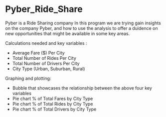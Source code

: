 # Pyber_Ride_Share

Pyber is a Ride Sharing company
In this program we are trying gain insights on the company Pyber, 
and how to use the analysis to offer a duidence on new opportunities that might be available in some key areas.

Calculations needed and key variables :

* Average Fare ($) Per City
* Total Number of Rides Per City
* Total Number of Drivers Per City
* City Type (Urban, Suburban, Rural)
 
Graphing and plotting:


* Bubble that showcases the relationship between the above four key variables
* Pie chart  % of Total Fares by City Type
* Pie chart  % of Total Rides by City Type
* Pie chart  % of Total Drivers by City Type
